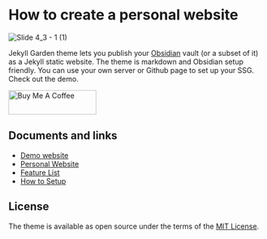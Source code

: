# How to create a personal website
![Slide 4_3 - 1 (1)](https://user-images.githubusercontent.com/1788677/169704768-65c32d93-7884-47fa-b98c-bc8329acc6a7.png)


Jekyll Garden theme lets you publish your [Obsidian](https://obsidian.md/) vault (or a subset of it) as a Jekyll static website. The theme is markdown and Obsidian setup friendly. You can use your own server or Github page to set up your SSG. Check out the demo.

<a href="https://www.buymeacoffee.com/hiran" target="_blank"><img src="https://cdn.buymeacoffee.com/buttons/v2/default-yellow.png" alt="Buy Me A Coffee" height= "48" width="173"></a>

## Documents and links
-  [Demo website](https://jekyll-garden.github.io/)
-  [Personal Website](https://hiran.in/)
-  [Feature List](https://jekyll-garden.github.io/post/features)
-  [How to Setup](https://jekyll-garden.github.io/post/how-to)

## License

The theme is available as open source under the terms of the [MIT License](http://opensource.org/licenses/MIT).
